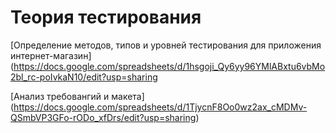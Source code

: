 # Теория тестирования

[Определение методов, типов и уровней тестирования для приложения интернет-магазин] (https://docs.google.com/spreadsheets/d/1hsgoji_Qy6yy96YMlABxtu6vbMo2bl_rc-poIvkaN10/edit?usp=sharing

[Анализ требовангий и макета] (https://docs.google.com/spreadsheets/d/1TjycnF8Oo0wz2ax_cMDMv-QSmbVP3GFo-rODo_xfDrs/edit?usp=sharing)
